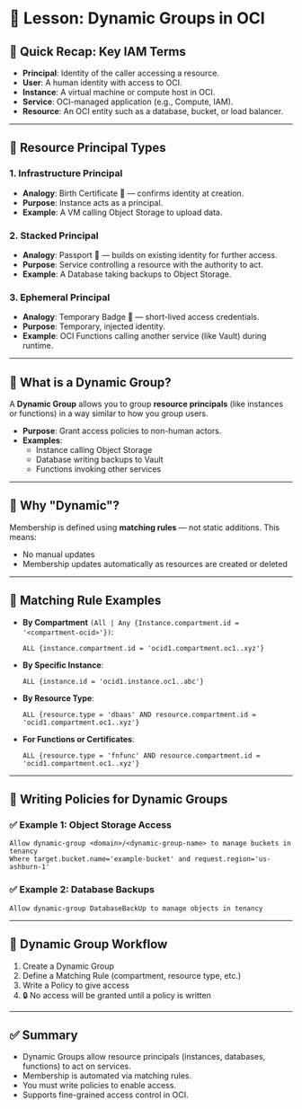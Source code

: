 # 📘 Lesson: Dynamic Groups in OCI


## 🔁 Quick Recap: Key IAM Terms

- **Principal**: Identity of the caller accessing a resource.
- **User**: A human identity with access to OCI.
- **Instance**: A virtual machine or compute host in OCI.
- **Service**: OCI-managed application (e.g., Compute, IAM).
- **Resource**: An OCI entity such as a database, bucket, or load balancer.

---

## 🧱 Resource Principal Types

### 1. Infrastructure Principal
- **Analogy**: Birth Certificate 🧾 — confirms identity at creation.
- **Purpose**: Instance acts as a principal.
- **Example**: A VM calling Object Storage to upload data.

### 2. Stacked Principal
- **Analogy**: Passport 📘 — builds on existing identity for further access.
- **Purpose**: Service controlling a resource with the authority to act.
- **Example**: A Database taking backups to Object Storage.

### 3. Ephemeral Principal
- **Analogy**: Temporary Badge 🪪 — short-lived access credentials.
- **Purpose**: Temporary, injected identity.
- **Example**: OCI Functions calling another service (like Vault) during runtime.

---

## 🧠 What is a Dynamic Group?

A **Dynamic Group** allows you to group **resource principals** (like instances or functions) in a way similar to how you group users.

- **Purpose**: Grant access policies to non-human actors.
- **Examples**:
  - Instance calling Object Storage
  - Database writing backups to Vault
  - Functions invoking other services

---

## 🔄 Why "Dynamic"?

Membership is defined using **matching rules** — not static additions. This means:

- No manual updates
- Membership updates automatically as resources are created or deleted

---

## 🧪 Matching Rule Examples

- **By Compartment** `(All | Any {Instance.compartment.id = '<compartment-ocid>'})`:
  ```plaintext
  ALL {instance.compartment.id = 'ocid1.compartment.oc1..xyz'}
  ```

- **By Specific Instance**:
  ```plaintext
  ALL {instance.id = 'ocid1.instance.oc1..abc'}
  ```

- **By Resource Type**:
  ```plaintext
  ALL {resource.type = 'dbaas' AND resource.compartment.id = 'ocid1.compartment.oc1..xyz'}
  ```

- **For Functions or Certificates**:
  ```plaintext
  ALL {resource.type = 'fnfunc' AND resource.compartment.id = 'ocid1.compartment.oc1..xyz'}
  ```

---

## 🔐 Writing Policies for Dynamic Groups

### ✅ Example 1: Object Storage Access
```plaintext
Allow dynamic-group <domain>/<dynamic-group-name> to manage buckets in tenancy
Where target.bucket.name='example-bucket' and request.region='us-ashburn-1'
```

### ✅ Example 2: Database Backups
```plaintext
Allow dynamic-group DatabaseBackUp to manage objects in tenancy
```

---

## 📌 Dynamic Group Workflow
1. Create a Dynamic Group
2. Define a Matching Rule (compartment, resource type, etc.)
3. Write a Policy to give access
4. 🔒 No access will be granted until a policy is written

---

## ✅ Summary
- Dynamic Groups allow resource principals (instances, databases, functions) to act on services.
- Membership is automated via matching rules.
- You must write policies to enable access.
- Supports fine-grained access control in OCI.
